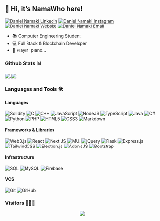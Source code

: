 <h2> 👋 Hi, it's NamaWho here! </h2>

[![Daniel Namaki Linkedin](https://img.shields.io/badge/LinkedIn-0077B5?style=for-the-badge&logo=linkedin&logoColor=white)](https://www.linkedin.com/in/danielnamaki/)
[![Daniel Namaki Instagram](https://img.shields.io/badge/Instagram-%23E4405F.svg?style=for-the-badge&logo=Instagram&logoColor=white)](https://www.instagram.com/danielnamaki/)
[![Daniel Namaki Website](https://img.shields.io/badge/Website-0?style=for-the-badge&logo=ethereum&logoColor=white)](https://daniel.namaki.it)
[![Daniel Namaki Email](https://img.shields.io/badge/Gmail-D14836?style=for-the-badge&logo=gmail&logoColor=white)](mailto:namaki.work@gmail.com)

<ul>
    <li>📚 Computer Engineering Student</li>
    <li>💻 Full Stack & Blockchain Developer</li>
    <li>🎹 Playin' piano...</li>
</ul>

### Github Stats 📊

<a href="https://github-readme-stats-namawho.vercel.app">
    <img align="center" src="https://github-readme-stats-lgpaw555w-namawho.vercel.app/api?username=NamaWho&hide=prs,issues&count_private=true&show_icons=true"/>
</a>
<a href="https://github-readme-stats-namawho.vercel.app">
    <img align="center" src="https://github-readme-stats-lgpaw555w-namawho.vercel.app/api/top-langs/?username=NamaWho&layout=compact&count_private=true"/>
</a>

### Languages and Tools 🛠️
#### Languages
![Solidity](https://img.shields.io/badge/Solidity-%23363636.svg?style=for-the-badge&logo=solidity&logoColor=white)
![C](https://img.shields.io/badge/c-%2300599C.svg?style=for-the-badge&logo=c&logoColor=white)
![C++](https://img.shields.io/badge/c++-%2300599C.svg?style=for-the-badge&logo=c%2B%2B&logoColor=white)
![JavaScript](https://img.shields.io/badge/javascript-%23323330.svg?style=for-the-badge&logo=javascript&logoColor=%23F7DF1E)
![NodeJS](https://img.shields.io/badge/node.js-6DA55F?style=for-the-badge&logo=node.js&logoColor=white)
![TypeScript](https://img.shields.io/badge/typescript-%23007ACC.svg?style=for-the-badge&logo=typescript&logoColor=white)
![Java](https://img.shields.io/badge/java-%23ED8B00.svg?style=for-the-badge&logo=java&logoColor=white)
![C#](https://img.shields.io/badge/c%23-%23239120.svg?style=for-the-badge&logo=c-sharp&logoColor=white)
![Python](https://img.shields.io/badge/python-3670A0?style=for-the-badge&logo=python&logoColor=ffdd54)
![PHP](https://img.shields.io/badge/php-%23777BB4.svg?style=for-the-badge&logo=php&logoColor=white)
![HTML5](https://img.shields.io/badge/html5-%23E34F26.svg?style=for-the-badge&logo=html5&logoColor=white)
![CSS3](https://img.shields.io/badge/css3-%231572B6.svg?style=for-the-badge&logo=css3&logoColor=white)
![Markdown](https://img.shields.io/badge/markdown-%23000000.svg?style=for-the-badge&logo=markdown&logoColor=white)

#### Frameworks & Libraries
![Web3.js](https://img.shields.io/badge/web3.js-F16822?style=for-the-badge&logo=web3.js&logoColor=white)
![React](https://img.shields.io/badge/react-%2320232a.svg?style=for-the-badge&logo=react&logoColor=%2361DAFB)
![Next JS](https://img.shields.io/badge/Next-black?style=for-the-badge&logo=next.js&logoColor=white)
![MUI](https://img.shields.io/badge/MUI-%230081CB.svg?style=for-the-badge&logo=mui&logoColor=white)
![jQuery](https://img.shields.io/badge/jquery-%230769AD.svg?style=for-the-badge&logo=jquery&logoColor=white)
![Flask](https://img.shields.io/badge/flask-%23000.svg?style=for-the-badge&logo=flask&logoColor=white)
![Express.js](https://img.shields.io/badge/express.js-%23404d59.svg?style=for-the-badge&logo=express&logoColor=%2361DAFB)
![TailwindCSS](https://img.shields.io/badge/tailwindcss-%2338B2AC.svg?style=for-the-badge&logo=tailwind-css&logoColor=white)
![Electron.js](https://img.shields.io/badge/Electron-191970?style=for-the-badge&logo=Electron&logoColor=white)
![AdonisJS](https://img.shields.io/badge/adonisjs-%23220052.svg?style=for-the-badge&logo=adonisjs&logoColor=white)
![Bootstrap](https://img.shields.io/badge/bootstrap-%23563D7C.svg?style=for-the-badge&logo=bootstrap&logoColor=white)

#### Infrastructure
![SQL](https://img.shields.io/badge/sql-0047AB?style=for-the-badge&logo=sql&logoColor=white)
![MySQL](https://img.shields.io/badge/mysql-%2300f.svg?style=for-the-badge&logo=mysql&logoColor=white)
![Firebase](https://img.shields.io/badge/firebase-%23039BE5.svg?style=for-the-badge&logo=firebase)

#### VCS
![Git](https://img.shields.io/badge/git-%23F05033.svg?style=for-the-badge&logo=git&logoColor=white)
![GitHub](https://img.shields.io/badge/github-%23121011.svg?style=for-the-badge&logo=github&logoColor=white)

### Visitors 👨🏻‍💻
<p align="center">
    <img src="https://api.visitorbadge.io/api/visitors?path=https%3A%2F%2Fgithub.com%2FNamaWho&labelColor=%23d9e3f0&countColor=%23c13483">
</p>
